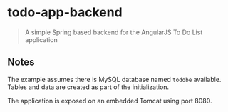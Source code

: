 # todo-app-backend
> A simple Spring based backend for the AngularJS To Do List application

## Notes
The example assumes there is MySQL database named `todobe` available. Tables and data are created as part of the initialization.

The application is exposed on an embedded Tomcat using port 8080.
